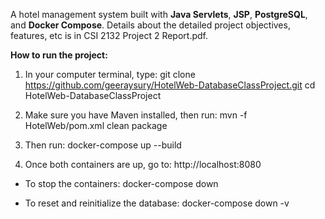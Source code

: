 A hotel management system built with **Java Servlets**, **JSP**, **PostgreSQL**, and **Docker Compose**.
Details about the detailed project objectives, features, etc is in CSI 2132 Project 2 Report.pdf.

**How to run the project:**
1. In your computer terminal, type:
git clone https://github.com/geeraysury/HotelWeb-DatabaseClassProject.git
cd HotelWeb-DatabaseClassProject

2. Make sure you have Maven installed, then run:
mvn -f HotelWeb/pom.xml clean package

3. Then run:
docker-compose up --build

4. Once both containers are up, go to:
http://localhost:8080

- To stop the containers:
docker-compose down

- To reset and reinitialize the database:
docker-compose down -v
